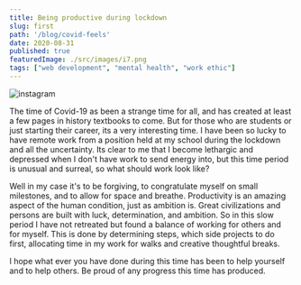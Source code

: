 ```yaml
---
title: Being productive during lockdown 
slug: first
path: '/blog/covid-feels'
date: 2020-08-31
published: true
featuredImage: ./src/images/i7.png
tags: ["web development", "mental health", "work ethic"]
---
```

![instagram](CEpP7rGDggF)

The time of Covid-19 as been a strange time for all, and has created at least a few pages in history textbooks to come. But for those who are students or just starting their career, its a very interesting time.
I have been so lucky to have remote work from a position held at my school during the lockdown and all the uncertainty. 
Its clear to me that I become lethargic and depressed when I don't have work to send energy into, but this time period is unusual and surreal, so what should work look like?

Well in my case it's to be forgiving, to congratulate myself on small milestones, and to allow for space and breathe. Productivity is an amazing aspect of the human condition, just as ambition is. Great civilizations and persons are built with luck, determination, and ambition. So in this slow period I have not retreated but found a balance of working for others and for myself. This is done by determining steps, which side projects to do first, allocating time in my work for walks and creative thoughtful breaks. 

I hope what ever you have done during this time has been to help yourself and to help others. Be proud of any progress this time has produced. 

